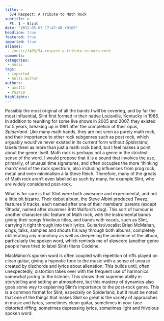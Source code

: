 ```yaml
---
title: >
  5/4 Respect: A Tribute to Math Rock
subtitle: >
  Pt. 1 – Slint
date: "2012-05-03 17:47:48 +0100"
headline: true
featured: true
imported: true
aliases:
 - /music/2406/54-respect-a-tribute-to-math-rock
comments:
categories:
 - music
tags:
 - imported
 - multi-author
authors:
 - ams111
 - ra2410
highlights:
---
```


Possibly the most original of all the bands I will be covering, and by far the most influential, Slint first formed in their native Louisville, Kentucky in 1986. In addition to reuniting for some live shows in 2005 and 2007, they existed for 5 years, breaking up in 1991 after the completion of their opus, _Spiderland_. Like many math bands, they are not seen as purely math rock, and their importance to other rock subgenres such as post rock, which arguably would’ve never existed in its current form without _Spiderland_, labels them as more than just a math rock band, but I feel makes a point about the genre itself. Math rock is perhaps not a genre in the strictest sense of the word. I would propose that it is a sound that involves the use, primarily, of unusual time signatures, and often occupies the more ‘thinking man’s‘ end of the rock spectrum, also including influences from prog rock, metal and even minimalism à la Steve Reich. Therefore, many of the greats of Math rock aren’t even labelled as such by many, for example Slint, who are widely considered post-rock.

What is for sure is that Slint were both awesome and experimental, and not a little bit bizarre. Their debut album, the Steve Albini produced _Tweez_, features 9 tracks, each named after one of their members’ parents (except ‘Rhoda’, named after drummer Britt Walford’s dog). This sort of humour is another characteristic feature of Math rock, with the instrumental bands giving their songs frivolous titles, and bands with vocals, such as Slint, carrying it right through into their lyrics. Guitarist/vocalist Brian McMahan, sings, talks, samples and shouts his way through both albums, completely obliterating any monotony as well as deepening the ambience of the album, particularly the spoken word, which reminds me of slowcore (another genre people have tried to label Slint) titans Codeine.

MacMahon’s spoken word is often coupled with repetition of riffs played on clean guitar, giving a hypnotic tone to the music with a sense of unease created by dischords and lyrics about alienation. This builds until, often unexpectedly, distortion takes over with the frequent use of harmonics somewhat jarring to the listener. This shows their supreme ability in storytelling and setting an atmosphere, but this mastery of dynamics also goes some way to explaining Slint’s importance to the post-rock genre. This is a common format for Slint, especially on Spiderland, but it must be noted that one of the things that makes Slint so great is the variety of approaches in music and lyrics, sometimes clean guitar, sometimes in your face distorted riffing, sometimes depressing lyrics, sometimes light and frivolous spoken word.
